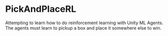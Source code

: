 # PickAndPlaceRL
Attempting to learn how to do reinforcement learning with Unity ML Agents. The agents must learn to pickup a box and place it somewhere else to win.
